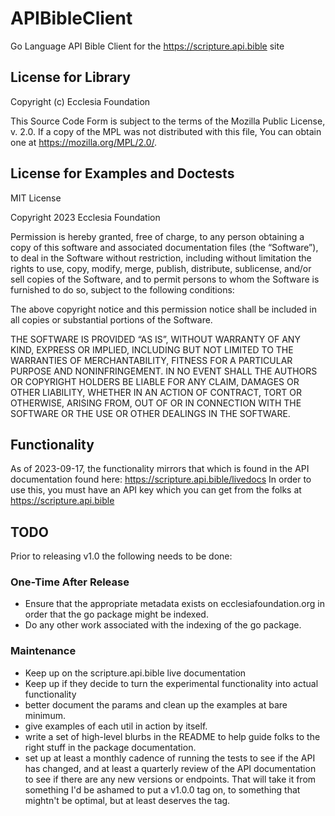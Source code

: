# APIBibleClient

Go Language API Bible Client for the https://scripture.api.bible site

## License for Library

Copyright (c) Ecclesia Foundation

This Source Code Form is subject to the terms of the Mozilla Public
License, v. 2.0. If a copy of the MPL was not distributed with this
file, You can obtain one at https://mozilla.org/MPL/2.0/.

## License for Examples and Doctests

MIT License

Copyright 2023 Ecclesia Foundation

Permission is hereby granted, free of charge, to any person obtaining a copy of this software and associated documentation files (the “Software”), to deal in the Software without restriction, including without limitation the rights to use, copy, modify, merge, publish, distribute, sublicense, and/or sell copies of the Software, and to permit persons to whom the Software is furnished to do so, subject to the following conditions:

The above copyright notice and this permission notice shall be included in all copies or substantial portions of the Software.

THE SOFTWARE IS PROVIDED “AS IS”, WITHOUT WARRANTY OF ANY KIND, EXPRESS OR IMPLIED, INCLUDING BUT NOT LIMITED TO THE WARRANTIES OF MERCHANTABILITY, FITNESS FOR A PARTICULAR PURPOSE AND NONINFRINGEMENT. IN NO EVENT SHALL THE AUTHORS OR COPYRIGHT HOLDERS BE LIABLE FOR ANY CLAIM, DAMAGES OR OTHER LIABILITY, WHETHER IN AN ACTION OF CONTRACT, TORT OR OTHERWISE, ARISING FROM, OUT OF OR IN CONNECTION WITH THE SOFTWARE OR THE USE OR OTHER DEALINGS IN THE SOFTWARE.

## Functionality
As of 2023-09-17, the functionality mirrors that which is found in the API documentation found here: https://scripture.api.bible/livedocs In order to use this, you must have an API key which you can get from the folks at https://scripture.api.bible
## TODO
Prior to releasing v1.0 the following needs to be done:
### One-Time After Release
- Ensure that the appropriate metadata exists on ecclesiafoundation.org in order that the go package might be indexed.
- Do any other work associated with the indexing of the go package.
### Maintenance
- Keep up on the scripture.api.bible live documentation
- Keep up if they decide to turn the experimental functionality into actual functionality
- better document the params and clean up the examples at bare minimum.
- give examples of each util in action by itself.
- write a set of high-level blurbs in the README to help guide folks to the right stuff in the package documentation.
- set up at least a monthly cadence of running the tests to see if the API has changed, and at least a quarterly review of the API documentation to see if there are any new versions or endpoints.
That will take it from something I'd be ashamed to put a v1.0.0 tag on, to something that mightn't be optimal, but at least deserves the tag.
